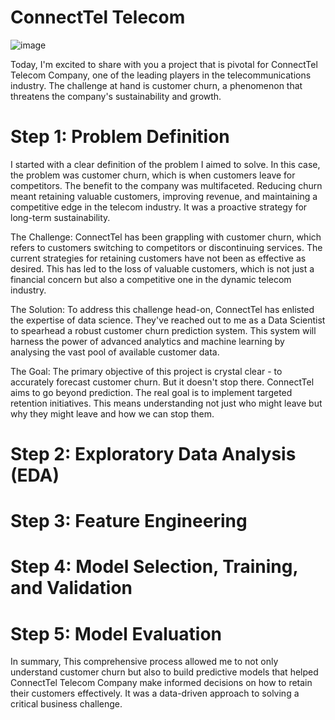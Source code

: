 # ConnectTel Telecom

![image](https://th.bing.com/th/id/OIP.ZGyludoAbVm1A361YT1FtAHaBI?pid=ImgDet&rs=1)


Today, I'm excited to share with you a project that is pivotal for ConnectTel Telecom Company, one of the leading players in the telecommunications industry. The challenge at hand is customer churn, a phenomenon that threatens the company's sustainability and growth.

# Step 1: Problem Definition
I started with a clear definition of the problem I aimed to solve. In this case, the problem was customer churn, which is when customers leave for competitors. The benefit to the company was multifaceted. Reducing churn meant retaining valuable customers, improving revenue, and maintaining a competitive edge in the telecom industry. It was a proactive strategy for long-term sustainability.

The Challenge: ConnectTel has been grappling with customer churn, which refers to customers switching to competitors or discontinuing services. The current strategies for retaining customers have not been as effective as desired. This has led to the loss of valuable customers, which is not just a financial concern but also a competitive one in the dynamic telecom industry.

The Solution: To address this challenge head-on, ConnectTel has enlisted the expertise of data science. They've reached out to me as a Data Scientist to spearhead a robust customer churn prediction system. This system will harness the power of advanced analytics and machine learning by analysing the vast pool of available customer data.

The Goal: The primary objective of this project is crystal clear - to accurately forecast customer churn. But it doesn't stop there. ConnectTel aims to go beyond prediction. The real goal is to implement targeted retention initiatives. This means understanding not just who might leave but why they might leave and how we can stop them.

# Step 2: Exploratory Data Analysis (EDA)
# Step 3: Feature Engineering
# Step 4: Model Selection, Training, and Validation
# Step 5: Model Evaluation

In summary, This comprehensive process allowed me to not only understand customer churn but also to build predictive models that helped ConnectTel Telecom Company make informed decisions on how to retain their customers effectively. It was a data-driven approach to solving a critical business challenge.
